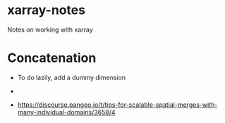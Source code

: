 # xarray-notes
Notes on working with xarray

# Concatenation
- To do lazily, add a dummy dimension
- ``` xr.concat(datasets, dim="dummy").sum("dummy")
  ```
- https://discourse.pangeo.io/t/tips-for-scalable-spatial-merges-with-many-individual-domains/3658/4
